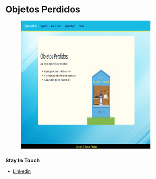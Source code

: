 <h1>Objetos Perdidos</h1>
  <p align="center">
    <img src="/myFolder/principal.png" width="80%" height="400px" title="hover text">
  </p>
  
<h3>Stay In Touch</h3>

- [Linkedin](https://www.linkedin.com/in/anny-karolina-sanchez-rodriguez/)
